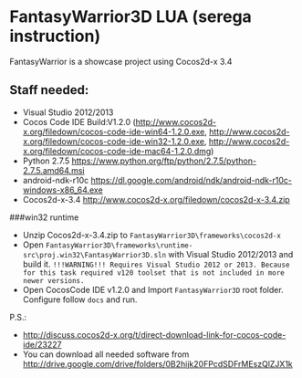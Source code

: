 FantasyWarrior3D LUA (serega instruction)
================

FantasyWarrior is a showcase project using Cocos2d-x 3.4

## Staff needed:
* Visual Studio 2012/2013 
* Cocos Code IDE Build:V1.2.0 (http://www.cocos2d-x.org/filedown/cocos-code-ide-win64-1.2.0.exe, http://www.cocos2d-x.org/filedown/cocos-code-ide-win32-1.2.0.exe, http://www.cocos2d-x.org/filedown/cocos-code-ide-mac64-1.2.0.dmg)
* Python 2.7.5 https://www.python.org/ftp/python/2.7.5/python-2.7.5.amd64.msi
* android-ndk-r10c https://dl.google.com/android/ndk/android-ndk-r10c-windows-x86_64.exe
* Cocos2d-x-3.4 http://www.cocos2d-x.org/filedown/cocos2d-x-3.4.zip

###win32 runtime
* Unzip Cocos2d-x-3.4.zip to `FantasyWarrior3D\frameworks\cocos2d-x`
* Open `FantasyWarrior3D\frameworks\runtime-src\proj.win32\FantasyWarrior3D.sln` with Visual Studio 2012/2013 and build it. 
`!!!WARNING!!! Requires Visual Studio 2012 or 2013. Because for this task required v120 toolset that is not included in more newer versions.` 
* Open CocosCode IDE v1.2.0 and Import `FantasyWarrior3D` root folder. Configure follow `docs` and run.

P.S.: 
* http://discuss.cocos2d-x.org/t/direct-download-link-for-cocos-code-ide/23227
* You can download all needed software from http://drive.google.com/drive/folders/0B2hijk20FPcdSDFrMEszQlZJX1k

